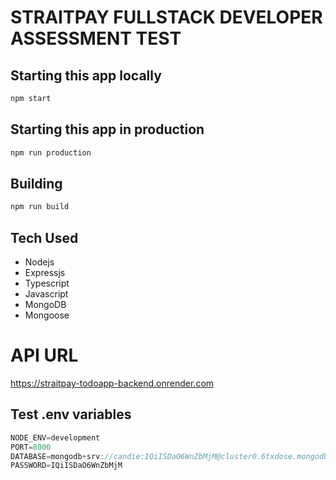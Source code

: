 # STRAITPAY FULLSTACK DEVELOPER ASSESSMENT TEST

## Starting this app locally

```js
npm start
```

## Starting this app in production

```js
npm run production
```

## Building

```js
npm run build
```

## Tech Used

- Nodejs
- Expressjs
- Typescript
- Javascript
- MongoDB
- Mongoose

# API URL

https://straitpay-todoapp-backend.onrender.com

## Test .env variables

```js
NODE_ENV=development
PORT=8000
DATABASE=mongodb+srv://candie:IQiISDaO6WnZbMjM@cluster0.6txdose.mongodb.net/straitpay?retryWrites=true&w=majority
PASSWORD=IQiISDaO6WnZbMjM
```